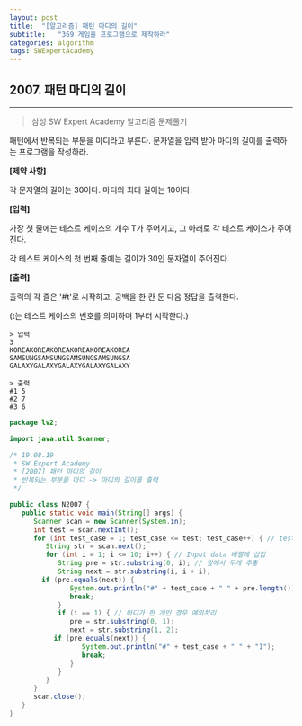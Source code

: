 ```yaml
---
layout: post
title:  "[알고리즘] 패턴 마디의 길이"
subtitle:   "369 게임을 프로그램으로 제작하라"
categories: algorithm
tags: SWExpertAcademy
---
```


## 2007. 패턴 마디의 길이
---
> 삼성 SW Expert Academy 알고리즘 문제풀기

패턴에서 반복되는 부분을 마디라고 부른다. 문자열을 입력 받아 마디의 길이를 출력하는 프로그램을 작성하라.


**[제약 사항]**

각 문자열의 길이는 30이다. 마디의 최대 길이는 10이다.


**[입력]**

가장 첫 줄에는 테스트 케이스의 개수 T가 주어지고, 그 아래로 각 테스트 케이스가 주어진다.

각 테스트 케이스의 첫 번째 줄에는 길이가 30인 문자열이 주어진다.


**[출력]**

출력의 각 줄은 '#t'로 시작하고, 공백을 한 칸 둔 다음 정답을 출력한다.

(t는 테스트 케이스의 번호를 의미하며 1부터 시작한다.)

```
> 입력
3       
KOREAKOREAKOREAKOREAKOREAKOREA
SAMSUNGSAMSUNGSAMSUNGSAMSUNGSA
GALAXYGALAXYGALAXYGALAXYGALAXY  

> 출력
#1 5
#2 7
#3 6
```

```java
package lv2;

import java.util.Scanner;

/* 19.08.19
 * SW Expert Academy
 * [2007] 패턴 마디의 길이
 * 반복되는 부분을 마디 -> 마디의 길이를 출력
 */

public class N2007 {
   public static void main(String[] args) {
      Scanner scan = new Scanner(System.in);
      int test = scan.nextInt();
      for (int test_case = 1; test_case <= test; test_case++) { // test case 만큼 Loop
         String str = scan.next();
         for (int i = 1; i <= 10; i++) { // Input data 배열에 삽입
            String pre = str.substring(0, i); // 앞에서 두개 추출
            String next = str.substring(i, i + i);
	    if (pre.equals(next)) {
               System.out.println("#" + test_case + " " + pre.length());
               break;
            }
            if (i == 1) { // 마디가 한 개인 경우 예외처리
               pre = str.substring(0, 1);
               next = str.substring(1, 2);
	       if (pre.equals(next)) {
                  System.out.println("#" + test_case + " " + "1");
                  break;
               }
            }
         }
      }
      scan.close();
   }
}
```
